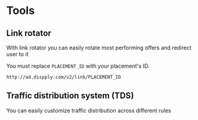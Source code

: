 # Tools

## Link rotator

With link rotator you can easily rotate most performing offers and redirect user to it

<aside class="notice">
You must replace <code>PLACEMENT_ID</code> with your placement's ID.
</aside>

`http://ad.dispply.com/v2/link/PLACEMENT_ID`

## Traffic distribution system (TDS)

You can easily customize traffic distribution across different rules
